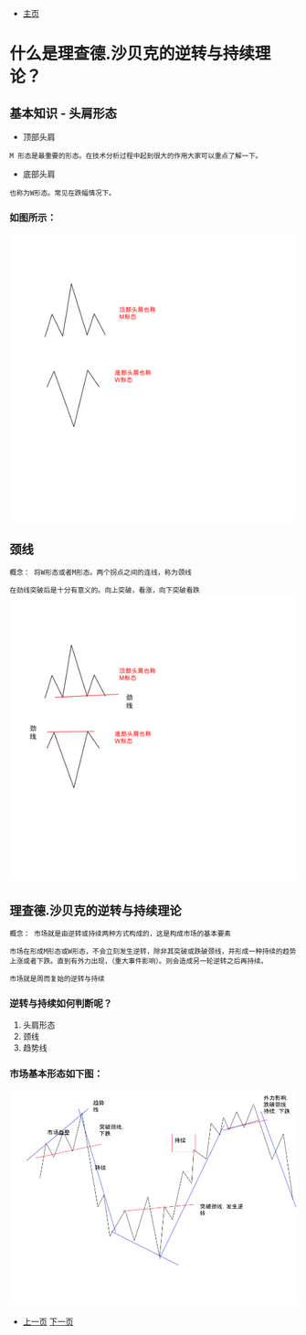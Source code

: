 - [主页](../README.md)

# 什么是理查德.沙贝克的逆转与持续理论？

## 基本知识 - 头肩形态

- 顶部头肩

`M 形态是最重要的形态。在技术分析过程中起到很大的作用大家可以重点了解一下。`

- 底部头肩

`也称为W形态。常见在跌幅情况下。`

### 如图所示：
![Image](../assets/img/头肩形态.png)

## 颈线

`概念： 将W形态或者M形态。两个拐点之间的连线，称为颈线`

`在劲线突破后是十分有意义的。向上突破，看涨，向下突破看跌`
![Image](../assets/img/头肩形态-颈线.png)

## 理查德.沙贝克的逆转与持续理论

`概念： 市场就是由逆转或持续两种方式构成的，这是构成市场的基本要素`

`市场在形成M形态或W形态，不会立刻发生逆转，除非其突破或跌破颈线，并形成一种持续的趋势上涨或者下跌。直到有外力出现，（重大事件影响）。则会造成另一轮逆转之后再持续。`


`市场就是周而复始的逆转与持续`
### 逆转与持续如何判断呢？
1. 头肩形态
2.  颈线
3.  趋势线


### 市场基本形态如下图：
![Image](../assets/img/理查德.沙贝克的逆转与持续理论.png)

- [上一页](./什么是趋势中的形态.md) [下一页](./什么是亚当理论亚当心法.md)
